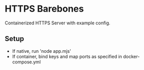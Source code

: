 # HTTPS Barebones #
Containerized HTTPS Server with example config.

## Setup ##
- If native, run 'node app.mjs'
- If container, bind keys and map ports as specified in docker-compose.yml 
